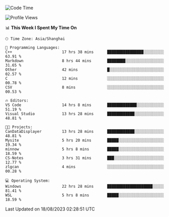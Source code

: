 <!--START_SECTION:waka-->
![Code Time](http://img.shields.io/badge/Code%20Time-1%2C173%20hrs%2016%20mins-blue)

![Profile Views](http://img.shields.io/badge/Profile%20Views-1-blue)

📊 **This Week I Spent My Time On** 

```text
🕑︎ Time Zone: Asia/Shanghai

💬 Programming Languages: 
C++                      17 hrs 38 mins      ████████████████░░░░░░░░░   63.91 % 
Markdown                 8 hrs 44 mins       ████████░░░░░░░░░░░░░░░░░   31.65 % 
Other                    42 mins             █░░░░░░░░░░░░░░░░░░░░░░░░   02.57 % 
C                        12 mins             ░░░░░░░░░░░░░░░░░░░░░░░░░   00.78 % 
CSV                      8 mins              ░░░░░░░░░░░░░░░░░░░░░░░░░   00.53 % 

🔥 Editors: 
VS Code                  14 hrs 8 mins       █████████████░░░░░░░░░░░░   51.19 % 
Visual Studio            13 hrs 28 mins      ████████████░░░░░░░░░░░░░   48.81 % 

🐱‍💻 Projects: 
CanDataDisplayer         13 hrs 28 mins      ████████████░░░░░░░░░░░░░   48.81 % 
Mysite                   5 hrs 20 mins       █████░░░░░░░░░░░░░░░░░░░░   19.34 % 
minnow                   5 hrs 8 mins        █████░░░░░░░░░░░░░░░░░░░░   18.59 % 
CS-Notes                 3 hrs 31 mins       ███░░░░░░░░░░░░░░░░░░░░░░   12.77 % 
zlgcan                   4 mins              ░░░░░░░░░░░░░░░░░░░░░░░░░   00.28 % 

💻 Operating System: 
Windows                  22 hrs 28 mins      ████████████████████░░░░░   81.41 % 
WSL                      5 hrs 8 mins        █████░░░░░░░░░░░░░░░░░░░░   18.59 % 
```


 Last Updated on 18/08/2023 02:28:51 UTC
<!--END_SECTION:waka-->